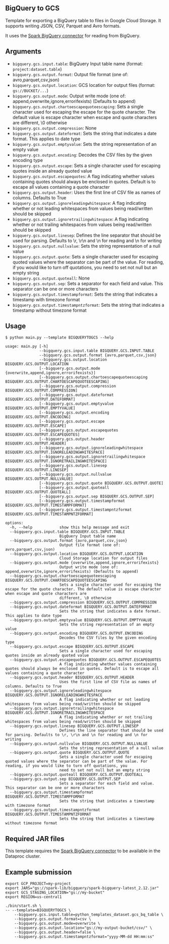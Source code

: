## BigQuery to GCS

Template for exporting a BigQuery table to files in Google Cloud Storage. It supports writing JSON, CSV, Parquet and Avro formats.

It uses the [Spark BigQuery connector](https://cloud.google.com/dataproc-serverless/docs/guides/bigquery-connector-spark-example) for reading from BigQuery.

## Arguments

* `bigquery.gcs.input.table`: BigQuery Input table name (format: `project:dataset.table`)
* `bigquery.gcs.output.format`: Output file format (one of: avro,parquet,csv,json)
* `bigquery.gcs.output.location`: GCS location for output files (format: `gs://BUCKET/...`)
* `bigquery.gcs.output.mode`: Output write mode (one of: append,overwrite,ignore,errorifexists) (Defaults to append)
* `bigquery.gcs.output.chartoescapequoteescaping`: Sets a single character used for escaping the escape for the quote character. The default value is escape character when escape and quote characters are different, \0 otherwise
* `bigquery.gcs.output.compression`: None
* `bigquery.gcs.output.dateformat`: Sets the string that indicates a date format. This applies to date type
* `bigquery.gcs.output.emptyvalue`: Sets the string representation of an empty value
* `bigquery.gcs.output.encoding`: Decodes the CSV files by the given encoding type
* `bigquery.gcs.output.escape`: Sets a single character used for escaping quotes inside an already quoted value
* `bigquery.gcs.output.escapequotes`: A flag indicating whether values containing quotes should always be enclosed in quotes. Default is to escape all values containing a quote character
* `bigquery.gcs.output.header`: Uses the first line of CSV file as names of columns. Defaults to True
* `bigquery.gcs.output.ignoreleadingwhitespace`: A flag indicating whether or not leading whitespaces from values being read/written should be skipped
* `bigquery.gcs.output.ignoretrailingwhitespace`: A flag indicating whether or not trailing whitespaces from values being read/written should be skipped
* `bigquery.gcs.output.linesep`: Defines the line separator that should be used for parsing. Defaults to \r, \r\n and \n for reading and \n for writing
* `bigquery.gcs.output.nullvalue`: Sets the string representation of a null value
* `bigquery.gcs.output.quote`: Sets a single character used for escaping quoted values where the separator can be part of the value. For reading, if you would like to turn off quotations, you need to set not null but an empty string
* `bigquery.gcs.output.quoteall`: None
* `bigquery.gcs.output.sep`: Sets a separator for each field and value. This separator can be one or more characters
* `bigquery.gcs.output.timestampformat`: Sets the string that indicates a timestamp with timezone format
* `bigquery.gcs.output.timestampntzformat`: Sets the string that indicates a timestamp without timezone format

## Usage

```
$ python main.py --template BIGQUERYTOGCS --help

usage: main.py [-h]
               --bigquery.gcs.input.table BIGQUERY.GCS.INPUT.TABLE
               --bigquery.gcs.output.format {avro,parquet,csv,json}
               --bigquery.gcs.output.location BIGQUERY.GCS.OUTPUT.LOCATION
               [--bigquery.gcs.output.mode {overwrite,append,ignore,errorifexists}]
               [--bigquery.gcs.output.chartoescapequoteescaping BIGQUERY.GCS.OUTPUT.CHARTOESCAPEQUOTEESCAPING]
               [--bigquery.gcs.output.compression BIGQUERY.GCS.OUTPUT.COMPRESSION]
               [--bigquery.gcs.output.dateformat BIGQUERY.GCS.OUTPUT.DATEFORMAT]
               [--bigquery.gcs.output.emptyvalue BIGQUERY.GCS.OUTPUT.EMPTYVALUE]
               [--bigquery.gcs.output.encoding BIGQUERY.GCS.OUTPUT.ENCODING]
               [--bigquery.gcs.output.escape BIGQUERY.GCS.OUTPUT.ESCAPE]
               [--bigquery.gcs.output.escapequotes BIGQUERY.GCS.OUTPUT.ESCAPEQUOTES]
               [--bigquery.gcs.output.header BIGQUERY.GCS.OUTPUT.HEADER]
               [--bigquery.gcs.output.ignoreleadingwhitespace BIGQUERY.GCS.OUTPUT.IGNORELEADINGWHITESPACE]
               [--bigquery.gcs.output.ignoretrailingwhitespace BIGQUERY.GCS.OUTPUT.IGNORETRAILINGWHITESPACE]
               [--bigquery.gcs.output.linesep BIGQUERY.GCS.OUTPUT.LINESEP]
               [--bigquery.gcs.output.nullvalue BIGQUERY.GCS.OUTPUT.NULLVALUE]
               [--bigquery.gcs.output.quote BIGQUERY.GCS.OUTPUT.QUOTE]
               [--bigquery.gcs.output.quoteall BIGQUERY.GCS.OUTPUT.QUOTEALL]
               [--bigquery.gcs.output.sep BIGQUERY.GCS.OUTPUT.SEP]
               [--bigquery.gcs.output.timestampformat BIGQUERY.GCS.OUTPUT.TIMESTAMPFORMAT]
               [--bigquery.gcs.output.timestampntzformat BIGQUERY.GCS.OUTPUT.TIMESTAMPNTZFORMAT]

options:
  -h, --help            show this help message and exit
  --bigquery.gcs.input.table BIGQUERY.GCS.INPUT.TABLE
                        BigQuery Input table name
  --bigquery.gcs.output.format {avro,parquet,csv,json}
                        Output file format (one of: avro,parquet,csv,json)
  --bigquery.gcs.output.location BIGQUERY.GCS.OUTPUT.LOCATION
                        Cloud Storage location for output files
  --bigquery.gcs.output.mode {overwrite,append,ignore,errorifexists}
                        Output write mode (one of: append,overwrite,ignore,errorifexists) (Defaults to append)
  --bigquery.gcs.output.chartoescapequoteescaping BIGQUERY.GCS.OUTPUT.CHARTOESCAPEQUOTEESCAPING
                        Sets a single character used for escaping the escape for the quote character. The default value is escape character when escape and quote characters are
                        different, \0 otherwise
  --bigquery.gcs.output.compression BIGQUERY.GCS.OUTPUT.COMPRESSION
  --bigquery.gcs.output.dateformat BIGQUERY.GCS.OUTPUT.DATEFORMAT
                        Sets the string that indicates a date format. This applies to date type
  --bigquery.gcs.output.emptyvalue BIGQUERY.GCS.OUTPUT.EMPTYVALUE
                        Sets the string representation of an empty value
  --bigquery.gcs.output.encoding BIGQUERY.GCS.OUTPUT.ENCODING
                        Decodes the CSV files by the given encoding type
  --bigquery.gcs.output.escape BIGQUERY.GCS.OUTPUT.ESCAPE
                        Sets a single character used for escaping quotes inside an already quoted value
  --bigquery.gcs.output.escapequotes BIGQUERY.GCS.OUTPUT.ESCAPEQUOTES
                        A flag indicating whether values containing quotes should always be enclosed in quotes. Default is to escape all values containing a quote character
  --bigquery.gcs.output.header BIGQUERY.GCS.OUTPUT.HEADER
                        Uses the first line of CSV file as names of columns. Defaults to True
  --bigquery.gcs.output.ignoreleadingwhitespace BIGQUERY.GCS.OUTPUT.IGNORELEADINGWHITESPACE
                        A flag indicating whether or not leading whitespaces from values being read/written should be skipped
  --bigquery.gcs.output.ignoretrailingwhitespace BIGQUERY.GCS.OUTPUT.IGNORETRAILINGWHITESPACE
                        A flag indicating whether or not trailing whitespaces from values being read/written should be skipped
  --bigquery.gcs.output.linesep BIGQUERY.GCS.OUTPUT.LINESEP
                        Defines the line separator that should be used for parsing. Defaults to \r, \r\n and \n for reading and \n for writing
  --bigquery.gcs.output.nullvalue BIGQUERY.GCS.OUTPUT.NULLVALUE
                        Sets the string representation of a null value
  --bigquery.gcs.output.quote BIGQUERY.GCS.OUTPUT.QUOTE
                        Sets a single character used for escaping quoted values where the separator can be part of the value. For reading, if you would like to turn off quotations, you
                        need to set not null but an empty string
  --bigquery.gcs.output.quoteall BIGQUERY.GCS.OUTPUT.QUOTEALL
  --bigquery.gcs.output.sep BIGQUERY.GCS.OUTPUT.SEP
                        Sets a separator for each field and value. This separator can be one or more characters
  --bigquery.gcs.output.timestampformat BIGQUERY.GCS.OUTPUT.TIMESTAMPFORMAT
                        Sets the string that indicates a timestamp with timezone format
  --bigquery.gcs.output.timestampntzformat BIGQUERY.GCS.OUTPUT.TIMESTAMPNTZFORMAT
                        Sets the string that indicates a timestamp without timezone format
```

## Required JAR files

This template requires the [Spark BigQuery connector](https://cloud.google.com/dataproc-serverless/docs/guides/bigquery-connector-spark-example) to be available in the Dataproc cluster.

## Example submission

```
export GCP_PROJECT=my-project
export JARS="gs://spark-lib/bigquery/spark-bigquery-latest_2.12.jar"
export GCS_STAGING_LOCATION="gs://my-bucket"
export REGION=us-central1

./bin/start.sh \
-- --template=BIGQUERYTOGCS \
    --bigquery.gcs.input.table=python_templates_dataset.gcs_bq_table \
    --bigquery.gcs.output.format=csv \
    --bigquery.gcs.output.mode=overwrite \
    --bigquery.gcs.output.location="gs://my-output-bucket/csv/" \
    --bigquery.gcs.output.header=false \
    --bigquery.gcs.output.timestampntzformat="yyyy-MM-dd HH:mm:ss"
```
